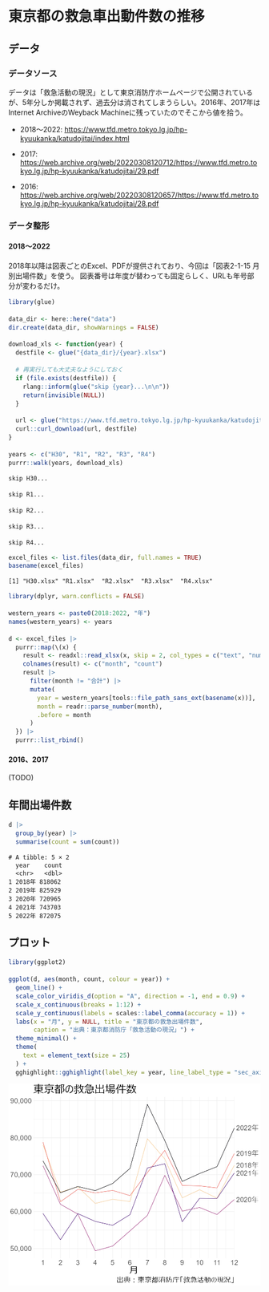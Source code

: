 # 東京都の救急車出動件数の推移

## データ

### データソース

データは「救急活動の現況」として東京消防庁ホームページで公開されているが、5年分しか掲載されず、過去分は消されてしまうらしい。2016年、2017年はInternet
ArchiveのWeyback Machineに残っていたのでそこから値を拾う。

- 2018～2022:
  https://www.tfd.metro.tokyo.lg.jp/hp-kyuukanka/katudojitai/index.html

- 2017:
  https://web.archive.org/web/20220308120712/https://www.tfd.metro.tokyo.lg.jp/hp-kyuukanka/katudojitai/29.pdf

- 2016:
  https://web.archive.org/web/20220308120657/https://www.tfd.metro.tokyo.lg.jp/hp-kyuukanka/katudojitai/28.pdf

### データ整形

#### 2018～2022

2018年以降は図表ごとのExcel、PDFが提供されており、今回は「図表2-1-15
月別出場件数」を使う。
図表番号は年度が替わっても固定らしく、URLも年号部分が変わるだけ。

``` r
library(glue)

data_dir <- here::here("data")
dir.create(data_dir, showWarnings = FALSE)

download_xls <- function(year) {
  destfile <- glue("{data_dir}/{year}.xlsx")
  
  # 再実行しても大丈夫なようにしておく
  if (file.exists(destfile)) {
    rlang::inform(glue("skip {year}...\n\n"))
    return(invisible(NULL))
  }
  
  url <- glue("https://www.tfd.metro.tokyo.lg.jp/hp-kyuukanka/katudojitai/data/Excel/{year}_2-1-15.xlsx")
  curl::curl_download(url, destfile)
}

years <- c("H30", "R1", "R2", "R3", "R4")
purrr::walk(years, download_xls)
```

    skip H30...

    skip R1...

    skip R2...

    skip R3...

    skip R4...

``` r
excel_files <- list.files(data_dir, full.names = TRUE)
basename(excel_files)
```

    [1] "H30.xlsx" "R1.xlsx"  "R2.xlsx"  "R3.xlsx"  "R4.xlsx" 

``` r
library(dplyr, warn.conflicts = FALSE)

western_years <- paste0(2018:2022, "年")
names(western_years) <- years

d <- excel_files |> 
  purrr::map(\(x) {
    result <- readxl::read_xlsx(x, skip = 2, col_types = c("text", "numeric", "skip"))
    colnames(result) <- c("month", "count")
    result |> 
      filter(month != "合計") |> 
      mutate(
        year = western_years[tools::file_path_sans_ext(basename(x))],
        month = readr::parse_number(month),
        .before = month
      )
  }) |> 
  purrr::list_rbind()
```

#### 2016、2017

(TODO)

## 年間出場件数

``` r
d |> 
  group_by(year) |> 
  summarise(count = sum(count))
```

    # A tibble: 5 × 2
      year    count
      <chr>   <dbl>
    1 2018年 818062
    2 2019年 825929
    3 2020年 720965
    4 2021年 743703
    5 2022年 872075

## プロット

``` r
library(ggplot2)

ggplot(d, aes(month, count, colour = year)) +
  geom_line() +
  scale_color_viridis_d(option = "A", direction = -1, end = 0.9) +
  scale_x_continuous(breaks = 1:12) +
  scale_y_continuous(labels = scales::label_comma(accuracy = 1)) +
  labs(x = "月", y = NULL, title = "東京都の救急出場件数",
       caption = "出典：東京都消防庁「救急活動の現況」") +
  theme_minimal() +
  theme(
    text = element_text(size = 25)
  ) +
  gghighlight::gghighlight(label_key = year, line_label_type = "sec_axis")
```

![](README_files/figure-commonmark/plot-1.png)
